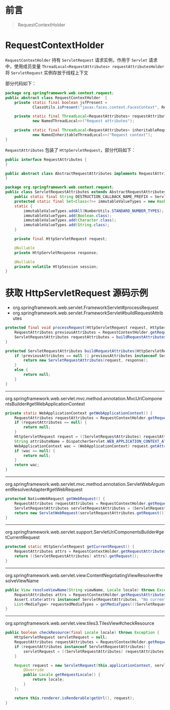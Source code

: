 # 前言

> RequestContextHolder

# RequestContextHolder

`RequestContextHolder` 持有 `ServletRequest` 请求实例，作用于 `Servlet` 请求中，使用成员变量 `ThreadLocal<RequestAttributes> requestAttributesHolder` 将 `ServletRequest` 实例存放于线程上下文

部分代码如下：

```java 
package org.springframework.web.context.request;
public abstract class RequestContextHolder  {
	private static final boolean jsfPresent =
			ClassUtils.isPresent("javax.faces.context.FacesContext", RequestContextHolder.class.getClassLoader());

	private static final ThreadLocal<RequestAttributes> requestAttributesHolder =
			new NamedThreadLocal<>("Request attributes");

	private static final ThreadLocal<RequestAttributes> inheritableRequestAttributesHolder =
			new NamedInheritableThreadLocal<>("Request context");
}
```

`RequestAttributes` 包装了 `HttpServletRequest`，部分代码如下：

```java
public interface RequestAttributes {
}
```

```java 
public abstract class AbstractRequestAttributes implements RequestAttributes {
}
```

```java 
package org.springframework.web.context.request;
public class ServletRequestAttributes extends AbstractRequestAttributes {
	public static final String DESTRUCTION_CALLBACK_NAME_PREFIX = ServletRequestAttributes.class.getName() + ".DESTRUCTION_CALLBACK.";
	protected static final Set<Class<?>> immutableValueTypes = new HashSet<>(16);
	static {
		immutableValueTypes.addAll(NumberUtils.STANDARD_NUMBER_TYPES);
		immutableValueTypes.add(Boolean.class);
		immutableValueTypes.add(Character.class);
		immutableValueTypes.add(String.class);
	}

	private final HttpServletRequest request;

	@Nullable
	private HttpServletResponse response;

	@Nullable
	private volatile HttpSession session;
}
```

# 获取 HttpServletRequest 源码示例

- org.springframework.web.servlet.FrameworkServlet#processRequest
- org.springframework.web.servlet.FrameworkServlet#buildRequestAttributes

```java 
protected final void processRequest(HttpServletRequest request, HttpServletResponse response) throws ServletException, IOException {
    RequestAttributes previousAttributes = RequestContextHolder.getRequestAttributes();
    ServletRequestAttributes requestAttributes = buildRequestAttributes(request, response, previousAttributes);
}

protected ServletRequestAttributes buildRequestAttributes(HttpServletRequest request, @Nullable HttpServletResponse response, @Nullable RequestAttributes previousAttributes) {
    if (previousAttributes == null || previousAttributes instanceof ServletRequestAttributes) {
        return new ServletRequestAttributes(request, response);
    }
    else {
        return null;
    }
}
```

---

org.springframework.web.servlet.mvc.method.annotation.MvcUriComponentsBuilder#getWebApplicationContext

```java
private static WebApplicationContext getWebApplicationContext() {
    RequestAttributes requestAttributes = RequestContextHolder.getRequestAttributes();
    if (requestAttributes == null) {
        return null;
    }
    HttpServletRequest request = ((ServletRequestAttributes) requestAttributes).getRequest();
    String attributeName = DispatcherServlet.WEB_APPLICATION_CONTEXT_ATTRIBUTE;
    WebApplicationContext wac = (WebApplicationContext) request.getAttribute(attributeName);
    if (wac == null) {
        return null;
    }
    return wac;
}
```

--- 

org.springframework.web.servlet.mvc.method.annotation.ServletWebArgumentResolverAdapter#getWebRequest

```java 
protected NativeWebRequest getWebRequest() {
    RequestAttributes requestAttributes = RequestContextHolder.getRequestAttributes();
    ServletRequestAttributes servletRequestAttributes = (ServletRequestAttributes) requestAttributes;
    return new ServletWebRequest(servletRequestAttributes.getRequest());
}
```

---

org.springframework.web.servlet.support.ServletUriComponentsBuilder#getCurrentRequest

```java 
protected static HttpServletRequest getCurrentRequest() {
    RequestAttributes attrs = RequestContextHolder.getRequestAttributes();
    return ((ServletRequestAttributes) attrs).getRequest();
}
```

---

org.springframework.web.servlet.view.ContentNegotiatingViewResolver#resolveViewName

```java
public View resolveViewName(String viewName, Locale locale) throws Exception {
    RequestAttributes attrs = RequestContextHolder.getRequestAttributes();
    Assert.state(attrs instanceof ServletRequestAttributes, "No current ServletRequestAttributes");
    List<MediaType> requestedMediaTypes = getMediaTypes(((ServletRequestAttributes) attrs).getRequest());
}
```

---

org.springframework.web.servlet.view.tiles3.TilesView#checkResource

```java 
public boolean checkResource(final Locale locale) throws Exception {
    HttpServletRequest servletRequest = null;
    RequestAttributes requestAttributes = RequestContextHolder.getRequestAttributes();
    if (requestAttributes instanceof ServletRequestAttributes) {
        servletRequest = ((ServletRequestAttributes) requestAttributes).getRequest();
    }

    Request request = new ServletRequest(this.applicationContext, servletRequest, null) {
        @Override
        public Locale getRequestLocale() {
            return locale;
        }
    };

    return this.renderer.isRenderable(getUrl(), request);
}
```



